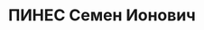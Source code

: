 ---
title: ПИНЕС Семен Ионович
description: 'автор книг Номографический справочник по текстильному материаловедению
  (Киев : Укр. гос. изд-во местной промышленности, 1936), Основные вопросы теории
  суконного прядения (Укр. науч.-исслед. текст. ин-т. - Киев : Укргизместпром, 1935),
  Справочник по текстильному материаловедению (Киев : Укргизместпром, 1935)'
---